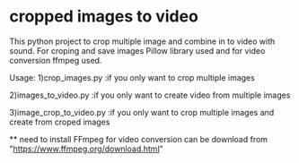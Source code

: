 # cropped images to video
This python project to crop multiple image and combine in to video with sound.
For croping and save images Pillow library used and for video conversion ffmpeg used.

Usage:
1)crop_images.py
:if you only want to crop multiple images

2)images_to_video.py
:if you only want to create video from multiple images

3)image_crop_to_video.py
:if you only want to crop multiple images and create from croped images

** need to install FFmpeg for video conversion can be download from "https://www.ffmpeg.org/download.html"
